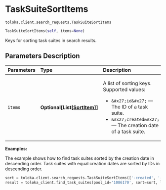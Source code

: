 # TaskSuiteSortItems
`toloka.client.search_requests.TaskSuiteSortItems`

```python
TaskSuiteSortItems(self, items=None)
```

Keys for sorting task suites in search results.

## Parameters Description

| Parameters | Type | Description |
| :----------| :----| :-----------|
`items`|**Optional\[List\[[SortItem](toloka.client.search_requests.TaskSuiteSortItems.SortItem.md)\]\]**|<p>A list of sorting keys. Supported values:</p> <ul> <li>`&#x27;id&#x27;` — The ID of a task suite.</li> <li>`&#x27;created&#x27;` — The creation date of a task suite.</li> </ul>

**Examples:**

The example shows how to find task suites sorted by the creation date in descending order. Task suites with equal creation dates are sorted by IDs in descending order.

```python
sort = toloka.client.search_requests.TaskSuiteSortItems(['-created', '-id'])
result = toloka_client.find_task_suites(pool_id='1086170', sort=sort, limit=10)
```
